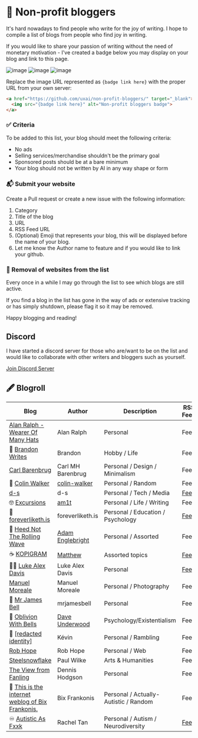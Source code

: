 # 💜 Non-profit bloggers
It's hard nowadays to find people who write for the joy of writing. I hope to compile a list of blogs from people who find joy in writing.

If you would like to share your passion of writing without the need of monetary motivation - I've created a badge below you may display on your blog and link to this page.

![image](https://raw.githubusercontent.com/uxai/non-profit-bloggers/main/nonprofit-blogger-badge.svg) ![image](https://raw.githubusercontent.com/uxai/non-profit-bloggers/main/nonprofit-blogger-badge-green.svg) ![image](https://raw.githubusercontent.com/uxai/non-profit-bloggers/main/nonprofit-blogger-badge-red.svg)

Replace the image URL represented as `{badge link here}` with the proper URL from your own server:

```html
<a href="https://github.com/uxai/non-profit-bloggers/" target="_blank">
  <img src="{badge link here}" alt="Non-profit bloggers badge">
</a>
```
### ✅ Criteria
To be added to this list, your blog should meet the following criteria: 
* No ads
* Selling services/merchandise shouldn't be the primary goal
* Sponsored posts should be at a bare minimum
* Your blog should not be written by AI in any way shape or form

### 📬 Submit your website
Create a Pull request or create a new issue with the following information:
1. Category
2. Title of the blog
3. URL
4. RSS Feed URL
4. (Optional) Emoji that represents your blog, this will be displayed before the name of your blog.
5. Let me know the Author name to feature and if you would like to link your github.

### 🙅 Removal of websites from the list
Every once in a while I may go through the list to see which blogs are still active.

If you find a blog in the list has gone in the way of ads or extensive tracking or has simply shutdown, please flag it so it may be removed.

Happy blogging and reading!

## Discord

I have started a discord server for those who are/want to be on the list and would like to collaborate with other writers and bloggers such as yourself.

[Join Discord Server](https://discord.gg/ek3VQeHpph)

## 🖋 Blogroll

| Blog        | Author      | Description | RSS Feed |
| ----------- | ----------- | ----------- | ----------- |
|  [Alan Ralph - Wearer Of Many Hats](https://alanralph.co.uk)   | Alan Ralph        | Personal | Feed |
| 🖖 [Brandon Writes](https://www.brandonwrites.xyz)      | Brandon     | Hobby / Life | Feed |
|  [Carl Barenbrug](https://cmhb.de)   | Carl MH Barenbrug        | Personal / Design / Minimalism | Feed |
| 🤔 [Colin Walker](https://colinwalker.blog)   | [colin-walker](https://github.com/colin-walker)       | Personal / Random | Feed |
| [d-s](https://d-s.sh)   | d-s       | Personal / Tech / Media | [Feed](https://d-s.sh/index.xml) |
| 🤓 [Excursions](https://amitgawande.com)   | [am1t](https://github.com/am1t)       | Personal / Life / Writing | Feed |
| 🌱 [foreverliketh.is](https://foreverliketh.is/blog/) | foreverliketh.is | Personal / Education / Psychology | [Feed](https://foreverliketh.is/blog/index.xml) |
| 🌊 [Heed Not The Rolling Wave](https://adamenglebright.com/)   | [Adam Englebright](https://github.com/adamenglebright)        | Personal / Assorted | Feed |
| ☕️ [KOPIGRAM](https://kopigram.com)   | [Matthew](https://github.com/uxai)       | Assorted topics | [Feed](https://rss.app/feeds/kOaduVouVIsxBsiU.xml) |
| 🤌🏽 [Luke Alex Davis](https://lukealexdavis.co.uk/)   | Luke Alex Davis       | Personal | [Feed](https://lukealexdavis.co.uk/blog.xml) |
|  [Manuel Moreale](https://manuelmoreale.com)   | Manuel Moreale        | Personal / Photography | Feed |
| 🚀 [Mr James Bell](https://mrjamesbell.com)   | mrjamesbell        | Personal | Feed |
| 🖤 [Oblivion With Bells](https://oblivionwithbells.com/m)   | [Dave Underwood](https://github.com/dave-underwood)        | Psychology/Existentialism | Feed |
| 🫠 [[redacted identity]](https://sus.fr/en/blog/)   | Kévin        | Personal / Rambling | Feed |
|  [Rob Hope](https://robhope.com)   | Rob Hope        | Personal / Web | Feed |
|  [Steelsnowflake](https://www.steelsnowflake.org/)   | Paul Wilke        | Arts & Humanities | Feed |
|  [The View from Fanling](https://dennishodgson.blogspot.com)   | Dennis Hodgson        | Personal | Feed |
| 👋 [This is the internet weblog of Bix Frankonis.](https://bix.blog)   | Bix Frankonis       | Personal / Actually-Autistic / Random | Feed |
| ♾️ [Autistic As Fxxk](https://www.autisticasfxxk.com) | Rachel Tan | Personal / Autism / Neurodiversity | [Feed](https://www.autisticasfxxk.com/index.xml) |
